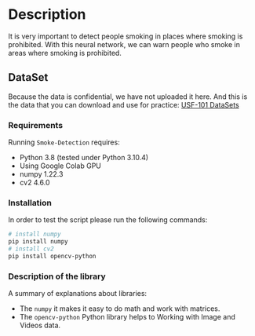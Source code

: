 # Description
It is very important to detect people smoking in places where smoking is prohibited. With this neural network, we can warn people who smoke in areas where smoking is prohibited.


## DataSet
Because the data is confidential, we have not uploaded it here. And this is the data that you can download and use for practice:
[USF-101 DataSets](https://paperswithcode.com/dataset/ucf101)

### Requirements
Running `Smoke-Detection` requires:
* Python 3.8 (tested under Python 3.10.4)
* Using Google Colab GPU
* numpy 1.22.3
* cv2 4.6.0

### Installation
In order to test the script please run the following commands:
```sh
# install numpy
pip install numpy
# install cv2
pip install opencv-python
```

### Description of the library
A summary of explanations about libraries:
* The `numpy` it makes it easy to do math and work with matrices.
* The `opencv-python` Python  library helps to Working with Image and Videos data.
